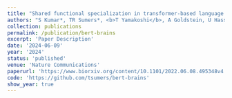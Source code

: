 ```yaml
---
title: "Shared functional specialization in transformer-based language models and the human brain"
authors: "S Kumar*, TR Sumers*, <b>T Yamakoshi</b>, A Goldstein, U Hasson, KA Norman, TL Griffiths, RD Hawkins, SA Nastase"
collection: publications
permalink: /publication/bert-brains
excerpt: 'Paper Description'
date: '2024-06-09'
year: '2024'
status: 'published'
venue: 'Nature Communications'
paperurl: 'https://www.biorxiv.org/content/10.1101/2022.06.08.495348v4'
code: 'https://github.com/tsumers/bert-brains'
show_year: true
---
```

